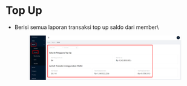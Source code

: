 # Top Up

*   Berisi semua laporan transaksi top up saldo dari member\


    <figure><img src="../../.gitbook/assets/Screenshot_17 (1).png" alt=""><figcaption></figcaption></figure>
